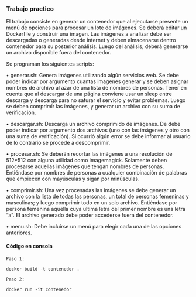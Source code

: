 ### Trabajo practico
<p>El trabajo consiste en generar un contenedor que al ejecutarse presente un menú de opciones para procesar un lote de imágenes. Se deberá editar un Dockerfile y construir una imagen. Las imágenes a analizar debe ser descargadas o generadas desde internet y deben almacenarse dentro contenedor para su posterior análisis. Luego del análisis, deberá generarse un archivo disponible fuera del contenedor.</p>

<p>Se programan los siguientes scripts:</p>
<p>• generar.sh: Genera imágenes utilizando algún servicios web. Se debe
poder indicar por argumento cuantas imagenes generar y se deben asignar
nombres de archivo al azar de una lista de nombres de personas. Tener
en cuenta que al descargar de una página conviene usar un sleep entre
descarga y descarga para no saturar el servicio y evitar problemas. Luego
se deben comprimir las imágenes, y generar un archivo con su suma de
verificación.</p>
<p>• descargar.sh: Descarga un archivo comprimido de imágenes. De debe
poder indicar por argumento dos archivos (uno con las imágenes y otro
con una suma de verificación). Si ocurrió algún error se debe informar al
usuario de lo contrario se procede a descomprimir.</p>
<p>• procesar.sh: Se deberán recortar las imágenes a una resolución de 512*512
con alguna utilidad como imagemagick. Solamente deben procesarse aquellas
imágenes que tengan nombres de personas. Entiéndase por nombres de
personas a cualquier combinación de palabras que empiecen con mayúsculas
y sigan por minúsculas.</p>
<p>• comprimir.sh: Una vez procesadas las imágenes se debe generar un
archivo con la lista de todas las personas, un total de personas femeninas
y masculinas; y luego comprimir todo en un solo archivo. Entiéndase por
persona femenina aquella cuya ultima letra del primer nombre es una letra
“a”. El archivo generado debe poder accederse fuera del contenedor.</p>
<p>• menu.sh: Debe incluirse un menú para elegir cada una de las opciones
anteriores.</p>

#### Código en consola
``
Paso 1:
``
````
docker build -t contenedor .
````
``
Paso 2:
``
````
docker run -it contenedor
````
